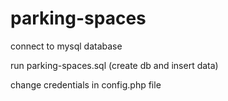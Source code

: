 # parking-spaces

connect to mysql database

run parking-spaces.sql (create db and insert data)

change credentials in config.php file
